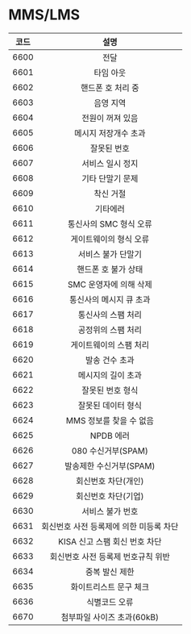 # MMS/LMS

|  코드  |           설명           |
| :--: | :--------------------: |
| 6600 |           전달           |
| 6601 |          타임 아웃         |
| 6602 |       핸드폰 호 처리 중       |
| 6603 |          음영 지역         |
| 6604 |        전원이 꺼져 있음       |
| 6605 |       메시지 저장개수 초과      |
| 6606 |         잘못된 번호         |
| 6607 |        서비스 일시 정지       |
| 6608 |        기타 단말기 문제       |
| 6609 |          착신 거절         |
| 6610 |          기타에러          |
| 6611 |     통신사의 SMC 형식 오류     |
| 6612 |      게이트웨이의 형식 오류      |
| 6613 |       서비스 불가 단말기       |
| 6614 |       핸드폰 호 불가 상태      |
| 6615 |     SMC 운영자에 의해 삭제     |
| 6616 |      통신사의 메시지 큐 초과     |
| 6617 |       통신사의 스팸 처리       |
| 6618 |       공정위의 스팸 처리       |
| 6619 |      게이트웨이의 스팸 처리      |
| 6620 |        발송 건수 초과        |
| 6621 |       메시지의 길이 초과       |
| 6622 |        잘못된 번호 형식       |
| 6623 |       잘못된 데이터 형식       |
| 6624 |     MMS 정보를 찾을 수 없음    |
| 6625 |         NPDB 에러        |
| 6626 |     080 수신거부(SPAM)     |
| 6627 |     발송제한 수신거부(SPAM)    |
| 6628 |       회신번호 차단(개인)      |
| 6629 |       회신번호 차단(기업)      |
| 6630 |        서비스 불가 번호       |
| 6631 | 회신번호 사전 등록제에 의한 미등록 차단 |
| 6632 |   KISA 신고 스팸 회신 번호 차단  |
| 6633 |   회신번호 사전 등록제 번호규칙 위반  |
| 6634 |        중복 발신 제한        |
| 6635 |      화이트리스트 문구 체크      |
| 6636 |         식별코드 오류        |
| 6670 |    첨부파일 사이즈 초과(60kB)   |
